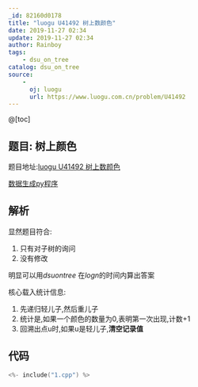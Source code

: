 ```yaml
---
_id: 82160d0178
title: "luogu U41492 树上数颜色"
date: 2019-11-27 02:34
update: 2019-11-27 02:34
author: Rainboy
tags:
    - dsu_on_tree
catalog: dsu_on_tree
source: 
    - 
      oj: luogu
      url: https://www.luogu.com.cn/problem/U41492
---
```


@[toc]
## 题目: 树上颜色

题目地址:[luogu U41492 树上数颜色](https://www.luogu.com.cn/problem/U41492)

[数据生成py程序](./data/u41492.py)

## 解析

显然题目符合:

1. 只有对子树的询问
2. 没有修改

明显可以用$dsu on tree$ 在$logn$的时间内算出答案

核心载入统计信息:

1. 先递归轻儿子,然后重儿子
2. 统计是,如果一个颜色的数量为0,表明第一次出现,计数+1
3. 回溯出点u时,如果u是轻儿子,**清空记录值**

## 代码

```c
<%- include("1.cpp") %>
```

